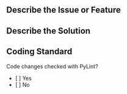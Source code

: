 ## Describe the Issue or Feature

## Describe the Solution

## Coding Standard

Code changes checked with PyLint?
  - \[ ] Yes
  - \[ ] No
